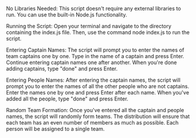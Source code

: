 No Libraries Needed: This script doesn't require any external libraries to run. You can use the built-in Node.js functionality.

Running the Script: Open your terminal and navigate to the directory containing the index.js file. Then, use the command node index.js to run the script.

Entering Captain Names: The script will prompt you to enter the names of team captains one by one. Type in the name of a captain and press Enter. Continue entering captain names one after another. When you're done adding captains, type "done" and press Enter.

Entering People Names: After entering the captain names, the script will prompt you to enter the names of all the other people who are not captains. Enter the names one by one and press Enter after each name. When you've added all the people, type "done" and press Enter.

Random Team Formation: Once you've entered all the captain and people names, the script will randomly form teams. The distribution will ensure that each team has an even number of members as much as possible. Each person will be assigned to a single team.
